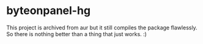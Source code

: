 # byteonpanel-hg
This project is archived from aur but it still compiles the package flawlessly. So there is nothing better than a thing that just works. :)
